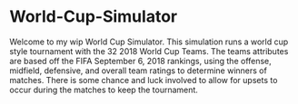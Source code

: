 # World-Cup-Simulator
Welcome to my wip World Cup Simulator. This simulation runs a world cup style tournament with the 32 2018 World Cup Teams.
The teams attributes are based off the FIFA September 6, 2018 rankings, using the offense, midfield, defensive, and overall team ratings to determine winners
of matches. There is some chance and luck involved to allow for upsets to occur during the matches to keep the tournament.